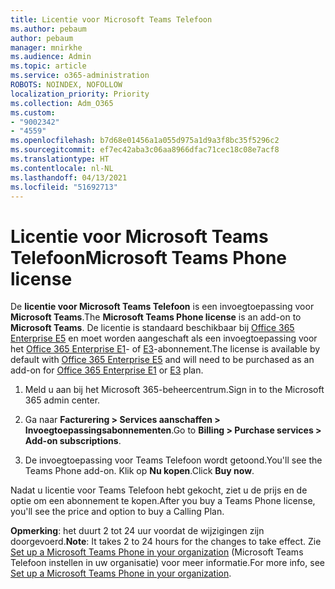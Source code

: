 ```yaml
---
title: Licentie voor Microsoft Teams Telefoon
ms.author: pebaum
author: pebaum
manager: mnirkhe
ms.audience: Admin
ms.topic: article
ms.service: o365-administration
ROBOTS: NOINDEX, NOFOLLOW
localization_priority: Priority
ms.collection: Adm_O365
ms.custom:
- "9002342"
- "4559"
ms.openlocfilehash: b7d68e01456a1a055d975a1d9a3f8bc35f5296c2
ms.sourcegitcommit: ef7ec42aba3c06aa8966dfac71cec18c08e7acf8
ms.translationtype: HT
ms.contentlocale: nl-NL
ms.lasthandoff: 04/13/2021
ms.locfileid: "51692713"
---
```

# <a name="microsoft-teams-phone-license"></a><span data-ttu-id="4ba34-102">Licentie voor Microsoft Teams Telefoon</span><span class="sxs-lookup"><span data-stu-id="4ba34-102">Microsoft Teams Phone license</span></span>

<span data-ttu-id="4ba34-103">De **licentie voor Microsoft Teams Telefoon** is een invoegtoepassing voor **Microsoft Teams**.</span><span class="sxs-lookup"><span data-stu-id="4ba34-103">The **Microsoft Teams Phone license** is an add-on to **Microsoft Teams**.</span></span> <span data-ttu-id="4ba34-104">De licentie is standaard beschikbaar bij [Office 365 Enterprise E5](https://www.microsoft.com/microsoft-365/business/office-365-enterprise-e5-business-software?rtc=1&activetab=pivot%3aoverviewtab) en moet worden aangeschaft als een invoegtoepassing voor het [Office 365 Enterprise E1](https://products.office.com/business/office-365-enterprise-e1-business-software)- of [E3](https://products.office.com/business/office-365-enterprise-e3-business-software)-abonnement.</span><span class="sxs-lookup"><span data-stu-id="4ba34-104">The license is available by default with [Office 365 Enterprise E5](https://www.microsoft.com/microsoft-365/business/office-365-enterprise-e5-business-software?rtc=1&activetab=pivot%3aoverviewtab) and will need to be purchased as an add-on for [Office 365 Enterprise E1](https://products.office.com/business/office-365-enterprise-e1-business-software) or [E3](https://products.office.com/business/office-365-enterprise-e3-business-software) plan.</span></span>

1. <span data-ttu-id="4ba34-105">Meld u aan bij het Microsoft 365-beheercentrum.</span><span class="sxs-lookup"><span data-stu-id="4ba34-105">Sign in to the Microsoft 365 admin center.</span></span>

2. <span data-ttu-id="4ba34-106">Ga naar **Facturering > Services aanschaffen > 	Invoegtoepassingsabonnementen**.</span><span class="sxs-lookup"><span data-stu-id="4ba34-106">Go to **Billing > Purchase services > Add-on subscriptions**.</span></span> 

3. <span data-ttu-id="4ba34-107">De invoegtoepassing voor Teams Telefoon wordt getoond.</span><span class="sxs-lookup"><span data-stu-id="4ba34-107">You'll see the Teams Phone add-on.</span></span> <span data-ttu-id="4ba34-108">Klik op **Nu kopen**.</span><span class="sxs-lookup"><span data-stu-id="4ba34-108">Click **Buy now**.</span></span>

<span data-ttu-id="4ba34-109">Nadat u licentie voor Teams Telefoon hebt gekocht, ziet u de prijs en de optie om een abonnement te kopen.</span><span class="sxs-lookup"><span data-stu-id="4ba34-109">After you buy a Teams Phone license, you'll see the price and option to buy a Calling Plan.</span></span>

<span data-ttu-id="4ba34-110">**Opmerking**: het duurt 2 tot 24 uur voordat de wijzigingen zijn doorgevoerd.</span><span class="sxs-lookup"><span data-stu-id="4ba34-110">**Note**: It takes 2 to 24 hours for the changes to take effect.</span></span> <span data-ttu-id="4ba34-111">Zie [Set up a Microsoft Teams Phone in your organization](https://docs.microsoft.com/MicrosoftTeams/setting-up-your-phone-system) (Microsoft Teams Telefoon instellen in uw organisatie) voor meer informatie.</span><span class="sxs-lookup"><span data-stu-id="4ba34-111">For more info, see [Set up a Microsoft Teams Phone in your organization](https://docs.microsoft.com/MicrosoftTeams/setting-up-your-phone-system).</span></span> 

